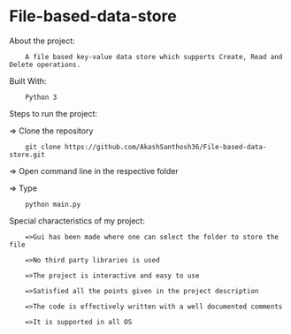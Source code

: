 # File-based-data-store

About the project:

        A file based key-value data store which supports Create, Read and Delete operations.

Built With:

        Python 3

Steps to run the project:

=> Clone the repository
        
        git clone https://github.com/AkashSanthosh36/File-based-data-store.git
  
 => Open command line in the respective folder
  
 => Type 
 
        python main.py


Special characteristics of my project:

        =>Gui has been made where one can select the folder to store the file
  
        =>No third party libraries is used
  
        =>The project is interactive and easy to use
  
        =>Satisfied all the points given in the project description
  
        =>The code is effectively written with a well documented comments
  
        =>It is supported in all OS
